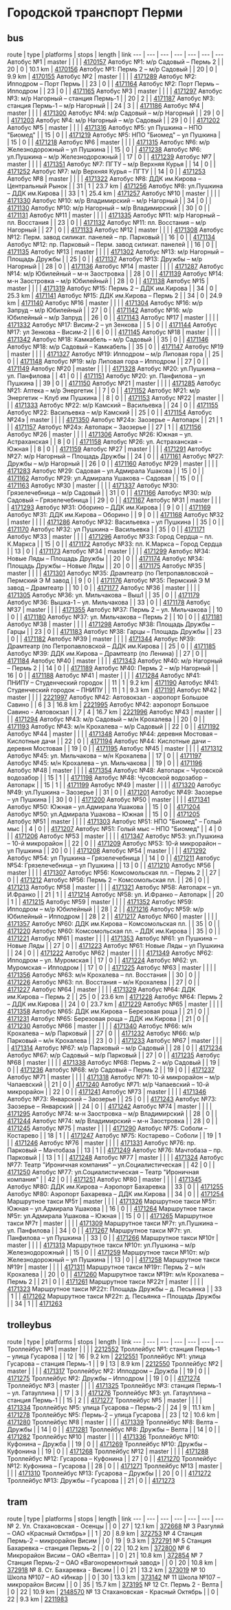 # Городской транспорт Перми
## bus
route | type | platforms | stops | length | link
--- | --- | --- | --- | --- | --- | ---
Автобус №1 | master |  |  |  | [4170157](http://openstreetmap.org/relation/4170157)
Автобус №1: м/р Садовый – Пермь 2 |  | 20 | 0 | 10.1 km | [4170156](http://openstreetmap.org/relation/4170156)
Автобус №1: Пермь 2 – м/р Садовый |  | 20 | 0 | 9.9 km | [4170155](http://openstreetmap.org/relation/4170155)
Автобус №2 | master |  |  |  | [4171289](http://openstreetmap.org/relation/4171289)
Автобус №2: Ипподром – Порт Пермь |  | 23 | 0 |  | [4171164](http://openstreetmap.org/relation/4171164)
Автобус №2: Порт Пермь – Ипподром |  | 23 | 0 |  | [4171165](http://openstreetmap.org/relation/4171165)
Автобус №3 | master |  |  |  | [4171297](http://openstreetmap.org/relation/4171297)
Автобус №3: м/р Нагорный – станция Пермь-1 |  | 20 | 2 |  | [4171187](http://openstreetmap.org/relation/4171187)
Автобус №3: станция Пермь-1 – м/р Нагорный |  | 24 | 3 |  | [4171186](http://openstreetmap.org/relation/4171186)
Автобус №4 | master |  |  |  | [4171300](http://openstreetmap.org/relation/4171300)
Автобус №4: м/р Садовый – м/р Нагорный |  | 29 | 0 |  | [4171203](http://openstreetmap.org/relation/4171203)
Автобус №4: м/р Нагорный – м/р Садовый |  | 29 | 0 |  | [4171202](http://openstreetmap.org/relation/4171202)
Автобус №5 | master |  |  |  | [4171316](http://openstreetmap.org/relation/4171316)
Автобус №5: ул Пушкина – НПО "Биомед" |  | 15 | 0 |  | [4171219](http://openstreetmap.org/relation/4171219)
Автобус №5: НПО "Биомед" – ул Пушкина |  | 15 | 0 |  | [4171218](http://openstreetmap.org/relation/4171218)
Автобус №6 | master |  |  |  | [4171315](http://openstreetmap.org/relation/4171315)
Автобус №6: м/р Железнодорожный – ул Пушкина |  | 15 | 0 |  | [4171238](http://openstreetmap.org/relation/4171238)
Автобус №6: ул.Пушкина – м/р Железнодорожный |  | 17 | 0 |  | [4171239](http://openstreetmap.org/relation/4171239)
Автобус №7 | master |  |  |  | [4171351](http://openstreetmap.org/relation/4171351)
Автобус №7: ПГТУ – м/р Верхняя Курья |  | 14 | 0 |  | [4171252](http://openstreetmap.org/relation/4171252)
Автобус №7: м/р Верхняя Курья – ПГТУ |  | 14 | 0 |  | [4171253](http://openstreetmap.org/relation/4171253)
Автобус №8 | master |  |  |  | [4171322](http://openstreetmap.org/relation/4171322)
Автобус №8: ДДК им.Кирова – Центральный Рынок |  | 31 | 1 | 23.7 km | [4171256](http://openstreetmap.org/relation/4171256)
Автобус №8: ул.Пушкина – ДДК им.Кирова |  | 33 | 1 | 25.4 km | [4171257](http://openstreetmap.org/relation/4171257)
Автобус №10 | master |  |  |  | [4171330](http://openstreetmap.org/relation/4171330)
Автобус №10: м/р Владимирский – м/р Нагорный |  | 34 | 0 |  | [4171130](http://openstreetmap.org/relation/4171130)
Автобус №10: м/р Нагорный – м/р Владимирский |  | 30 | 0 |  | [4171131](http://openstreetmap.org/relation/4171131)
Автобус №11 | master |  |  |  | [4171335](http://openstreetmap.org/relation/4171335)
Автобус №11: м/р Нагорный – пл. Восстания |  | 23 | 0 |  | [4171132](http://openstreetmap.org/relation/4171132)
Автобус №11: пл. Восстания – м/р Нагорный |  | 27 | 0 |  | [4171133](http://openstreetmap.org/relation/4171133)
Автобус №12 | master |  |  |  | [4171308](http://openstreetmap.org/relation/4171308)
Автобус №12: Перм. завод силикат. панелей – пр. Парковый |  | 16 | 0 |  | [4171134](http://openstreetmap.org/relation/4171134)
Автобус №12: пр. Парковый – Перм. завод силикат. панелей |  | 16 | 0 |  | [4171135](http://openstreetmap.org/relation/4171135)
Автобус №13 | master |  |  |  | [4171302](http://openstreetmap.org/relation/4171302)
Автобус №13: м/р Нагорный – Площадь Дружбы |  | 25 | 0 |  | [4171137](http://openstreetmap.org/relation/4171137)
Автобус №13: Дружбы – м/р Нагорный |  | 28 | 0 |  | [4171136](http://openstreetmap.org/relation/4171136)
Автобус №14 | master |  |  |  | [4171287](http://openstreetmap.org/relation/4171287)
Автобус №14: м/р Юбилейный – м-н Заостровка |  | 28 | 0 |  | [4171139](http://openstreetmap.org/relation/4171139)
Автобус №14: м-н Заостровка – м/р Юбилейный |  | 28 | 0 |  | [4171138](http://openstreetmap.org/relation/4171138)
Автобус №15 | master |  |  |  | [4171319](http://openstreetmap.org/relation/4171319)
Автобус №15: Пермь 2 – ДДК им.Кирова |  | 34 | 0 | 25.3 km | [4171141](http://openstreetmap.org/relation/4171141)
Автобус №15: ДДК им.Кирова – Пермь 2 |  | 34 | 0 | 24.9 km | [4171140](http://openstreetmap.org/relation/4171140)
Автобус №16 | master |  |  |  | [4171304](http://openstreetmap.org/relation/4171304)
Автобус №16: м/р Запруд – м/р Юбилейный |  | 27 | 0 |  | [4171142](http://openstreetmap.org/relation/4171142)
Автобус №16: м/р Юбилейный – м/р Запруд |  | 26 | 0 |  | [4171143](http://openstreetmap.org/relation/4171143)
Автобус №17 | master |  |  |  | [4171332](http://openstreetmap.org/relation/4171332)
Автобус №17: Висим-2 – ул Зенкова |  | 5 | 0 |  | [4171144](http://openstreetmap.org/relation/4171144)
Автобус №17: ул Зенкова – Висим-2 |  | 6 | 0 |  | [4171145](http://openstreetmap.org/relation/4171145)
Автобус №18 | master |  |  |  | [4171342](http://openstreetmap.org/relation/4171342)
Автобус №18: Камкабель – м/р Садовый |  | 35 | 0 |  | [4171146](http://openstreetmap.org/relation/4171146)
Автобус №18: м/р Садовый – Камкабель |  | 35 | 0 |  | [4171147](http://openstreetmap.org/relation/4171147)
Автобус №19 | master |  |  |  | [4171327](http://openstreetmap.org/relation/4171327)
Автобус №19: Ипподром – м/р Липовая гора |  | 25 | 0 |  | [4171148](http://openstreetmap.org/relation/4171148)
Автобус №19: м/р Липовая гора – Ипподром |  | 27 | 0 |  | [4171149](http://openstreetmap.org/relation/4171149)
Автобус №20 | master |  |  |  | [4171328](http://openstreetmap.org/relation/4171328)
Автобус №20: ул.Пушкина – ул. Панфилова |  | 41 | 0 |  | [4171151](http://openstreetmap.org/relation/4171151)
Автобус №20: ул. Панфилова – ул Пушкина |  | 39 | 0 |  | [4171150](http://openstreetmap.org/relation/4171150)
Автобус №21 | master |  |  |  | [4171285](http://openstreetmap.org/relation/4171285)
Автобус №21: Аптека – м/р Энергетик |  | 7 | 0 |  | [4171152](http://openstreetmap.org/relation/4171152)
Автобус №21: м/р Энергетик – Клуб им Пушкина |  | 8 | 0 |  | [4171153](http://openstreetmap.org/relation/4171153)
Автобус №22 | master |  |  |  | [4171333](http://openstreetmap.org/relation/4171333)
Автобус №22: м/р Камский – Васильевка |  | 24 | 0 |  | [4171155](http://openstreetmap.org/relation/4171155)
Автобус №22: Васильевка – м/р Камский |  | 25 | 0 |  | [4171154](http://openstreetmap.org/relation/4171154)
Автобус №24э | master |  |  |  | [4171350](http://openstreetmap.org/relation/4171350)
Автобус №24э: Заозерье – Автопарк |  | 21 | 1 |  | [4171157](http://openstreetmap.org/relation/4171157)
Автобус №24э: Автопарк – Заозерье |  | 27 | 1 |  | [4171156](http://openstreetmap.org/relation/4171156)
Автобус №26 | master |  |  |  | [4171306](http://openstreetmap.org/relation/4171306)
Автобус №26: Южная – ул. Астраханская |  | 8 | 0 |  | [4171158](http://openstreetmap.org/relation/4171158)
Автобус №26: ул. Астраханская – Южная |  | 8 | 0 |  | [4171159](http://openstreetmap.org/relation/4171159)
Автобус №27 | master |  |  |  | [4171291](http://openstreetmap.org/relation/4171291)
Автобус №27: м/р Нагорный – Площадь Дружбы |  | 24 | 0 |  | [4171161](http://openstreetmap.org/relation/4171161)
Автобус №27: Дружбы – м/р Нагорный |  | 26 | 0 |  | [4171160](http://openstreetmap.org/relation/4171160)
Автобус №29 | master |  |  |  | [4171283](http://openstreetmap.org/relation/4171283)
Автобус №29: Садовая – ул.Адмирала Ушакова |  | 15 | 0 |  | [4171162](http://openstreetmap.org/relation/4171162)
Автобус №29: ул.Адмирала Ушакова – Садовая |  | 15 | 0 |  | [4171163](http://openstreetmap.org/relation/4171163)
Автобус №30 | master |  |  |  | [4171337](http://openstreetmap.org/relation/4171337)
Автобус №30: Грязелечебница – м/р Садовый |  | 31 | 0 |  | [4171166](http://openstreetmap.org/relation/4171166)
Автобус №30: м/р Садовый – Грязелечебница |  | 29 | 0 |  | [4171167](http://openstreetmap.org/relation/4171167)
Автобус №31 | master |  |  |  | [4171293](http://openstreetmap.org/relation/4171293)
Автобус №31: Оборино – ДДК им.Кирова |  | 9 | 0 |  | [4171169](http://openstreetmap.org/relation/4171169)
Автобус №31: ДДК им.Кирова – Оборино |  | 9 | 0 |  | [4171168](http://openstreetmap.org/relation/4171168)
Автобус №32 | master |  |  |  | [4171286](http://openstreetmap.org/relation/4171286)
Автобус №32: Васильевка – ул Пушкина |  | 35 | 0 |  | [4171170](http://openstreetmap.org/relation/4171170)
Автобус №32: ул Пушкина – Васильевка |  | 35 | 0 |  | [4171171](http://openstreetmap.org/relation/4171171)
Автобус №33 | master |  |  |  | [4171296](http://openstreetmap.org/relation/4171296)
Автобус №33: Город Сердца – пл. К.Маркса |  | 15 | 0 |  | [4171172](http://openstreetmap.org/relation/4171172)
Автобус №33: пл. К.Маркса – Город Сердца |  | 13 | 0 |  | [4171173](http://openstreetmap.org/relation/4171173)
Автобус №34 | master |  |  |  | [4171299](http://openstreetmap.org/relation/4171299)
Автобус №34: Новые Ляды – Площадь Дружбы |  | 20 | 0 |  | [4171174](http://openstreetmap.org/relation/4171174)
Автобус №34: Площадь Дружбы – Новые Ляды |  | 20 | 0 |  | [4171175](http://openstreetmap.org/relation/4171175)
Автобус №35 | master |  |  |  | [4171301](http://openstreetmap.org/relation/4171301)
Автобус №35: Драмтеатр (по Петропавловской – Пермский Э М завод |  | 9 | 0 |  | [4171176](http://openstreetmap.org/relation/4171176)
Автобус №35: Пермский Э М завод – Драмтеатр |  | 10 | 0 |  | [4171177](http://openstreetmap.org/relation/4171177)
Автобус №36 | master |  |  |  | [4171305](http://openstreetmap.org/relation/4171305)
Автобус №36: ул. Мильчакова – Выш1 |  | 35 | 0 |  | [4171179](http://openstreetmap.org/relation/4171179)
Автобус №36: Вышка-1 – ул. Мильчакова |  | 33 | 0 |  | [4171178](http://openstreetmap.org/relation/4171178)
Автобус №37 | master |  |  |  | [4171355](http://openstreetmap.org/relation/4171355)
Автобус №37: Пермь 2 – ул. Мильчакова |  | 10 | 0 |  | [4171180](http://openstreetmap.org/relation/4171180)
Автобус №37: ул. Мильчакова – Пермь 2 |  | 10 | 0 |  | [4171181](http://openstreetmap.org/relation/4171181)
Автобус №38 | master |  |  |  | [4171298](http://openstreetmap.org/relation/4171298)
Автобус №38: Площадь Дружбы – Гарцы |  | 23 | 0 |  | [4171183](http://openstreetmap.org/relation/4171183)
Автобус №38: Гарцы – Площадь Дружбы |  | 23 | 0 |  | [4171182](http://openstreetmap.org/relation/4171182)
Автобус №39 | master |  |  |  | [4171344](http://openstreetmap.org/relation/4171344)
Автобус №39: Драмтеатр (по Петропавловской – ДДК им.Кирова |  | 25 | 0 |  | [4171185](http://openstreetmap.org/relation/4171185)
Автобус №39: ДДК им.Кирова – Драмтеатр (по Ленина) |  | 27 | 0 |  | [4171184](http://openstreetmap.org/relation/4171184)
Автобус №40 | master |  |  |  | [4171343](http://openstreetmap.org/relation/4171343)
Автобус №40: м/р Нагорный – Пермь 2 |  | 14 | 0 |  | [4171189](http://openstreetmap.org/relation/4171189)
Автобус №40: Пермь 2 – м/р Нагорный |  | 16 | 0 |  | [4171188](http://openstreetmap.org/relation/4171188)
Автобус №41 | master |  |  |  | [4171284](http://openstreetmap.org/relation/4171284)
Автобус №41: ПНИПУ – Студенческий городок |  | 11 | 1 | 9.2 km | [4171190](http://openstreetmap.org/relation/4171190)
Автобус №41: Студенческий городок – ПНИПУ |  | 11 | 1 | 9.3 km | [4171191](http://openstreetmap.org/relation/4171191)
Автобус №42 | master |  |  |  | [2221997](http://openstreetmap.org/relation/2221997)
Автобус №42: Автовокзал - аэропорт Большое Савино |  | 6 | 3 | 16.8 km | [2221995](http://openstreetmap.org/relation/2221995)
Автобус №42: аэропорт Большое Савино - Автовокзал |  | 7 | 4 | 16.7 km | [2221996](http://openstreetmap.org/relation/2221996)
Автобус №43 | master |  |  |  | [4171294](http://openstreetmap.org/relation/4171294)
Автобус №43: м/р Садовый – м/н Крохалева |  | 20 | 0 |  | [4171193](http://openstreetmap.org/relation/4171193)
Автобус №43: м/н Крохалева – м/р Садовый |  | 22 | 0 |  | [4171192](http://openstreetmap.org/relation/4171192)
Автобус №44 | master |  |  |  | [4171348](http://openstreetmap.org/relation/4171348)
Автобус №44: деревня Мостовая – Кислотные дачи |  | 22 | 0 |  | [4171194](http://openstreetmap.org/relation/4171194)
Автобус №44: Кислотные дачи – деревня Мостовая |  | 19 | 0 |  | [4171195](http://openstreetmap.org/relation/4171195)
Автобус №45 | master |  |  |  | [4171312](http://openstreetmap.org/relation/4171312)
Автобус №45: ул. Мильчакова – м/н Крохалева |  | 17 | 0 |  | [4171197](http://openstreetmap.org/relation/4171197)
Автобус №45: м/н Крохалева – ул. Мильчакова |  | 19 | 0 |  | [4171196](http://openstreetmap.org/relation/4171196)
Автобус №48 | master |  |  |  | [4171354](http://openstreetmap.org/relation/4171354)
Автобус №48: Автопарк – Чусовской водозабор |  | 15 | 1 |  | [4171198](http://openstreetmap.org/relation/4171198)
Автобус №48: Чусовской водозабор – Автопарк |  | 15 | 1 |  | [4171199](http://openstreetmap.org/relation/4171199)
Автобус №49 | master |  |  |  | [4171320](http://openstreetmap.org/relation/4171320)
Автобус №49: ул.Пушкина – Заозерье |  | 31 | 0 |  | [4171201](http://openstreetmap.org/relation/4171201)
Автобус №49: Заозерье – ул Пушкина |  | 30 | 0 |  | [4171200](http://openstreetmap.org/relation/4171200)
Автобус №50 | master |  |  |  | [4171341](http://openstreetmap.org/relation/4171341)
Автобус №50: Южная – ул.Адмирала Ушакова |  | 15 | 0 |  | [4171204](http://openstreetmap.org/relation/4171204)
Автобус №50: ул.Адмирала Ушакова – Южная |  | 15 | 0 |  | [4171205](http://openstreetmap.org/relation/4171205)
Автобус №51 | master |  |  |  | [4171303](http://openstreetmap.org/relation/4171303)
Автобус №51: НПО "Биомед" – Голый мыс |  | 4 | 0 |  | [4171207](http://openstreetmap.org/relation/4171207)
Автобус №51: Голый мыс – НПО "Биомед" |  | 4 | 0 |  | [4171206](http://openstreetmap.org/relation/4171206)
Автобус №53 | master |  |  |  | [4171347](http://openstreetmap.org/relation/4171347)
Автобус №53: ул.Пушкина – 10-й микрорайон |  | 22 | 0 |  | [4171209](http://openstreetmap.org/relation/4171209)
Автобус №53: 10-й микрорайон – ул Пушкина |  | 20 | 0 |  | [4171208](http://openstreetmap.org/relation/4171208)
Автобус №54 | master |  |  |  | [4171292](http://openstreetmap.org/relation/4171292)
Автобус №54: ул Пушкина – Грязелечебница |  | 14 | 0 |  | [4171211](http://openstreetmap.org/relation/4171211)
Автобус №54: Грязелечебница – ул Пушкина |  | 13 | 0 |  | [4171210](http://openstreetmap.org/relation/4171210)
Автобус №56 | master |  |  |  | [4171307](http://openstreetmap.org/relation/4171307)
Автобус №56: Комсомольская пл. – Пермь 2 |  | 27 | 0 |  | [4171212](http://openstreetmap.org/relation/4171212)
Автобус №56: Пермь 2 – Комсомольская пл. |  | 26 | 0 |  | [4171213](http://openstreetmap.org/relation/4171213)
Автобус №58 | master |  |  |  | [4171321](http://openstreetmap.org/relation/4171321)
Автобус №58: Автопарк – ул. И.Франко |  | 21 | 1 |  | [4171214](http://openstreetmap.org/relation/4171214)
Автобус №58: ул. И.Франко – Автопарк |  | 20 | 1 |  | [4171215](http://openstreetmap.org/relation/4171215)
Автобус №59 | master |  |  |  | [4171352](http://openstreetmap.org/relation/4171352)
Автобус №59: Ипподром – м/р Юбилейный |  | 28 | 2 |  | [4171216](http://openstreetmap.org/relation/4171216)
Автобус №59: м/р Юбилейный – Ипподром |  | 28 | 2 |  | [4171217](http://openstreetmap.org/relation/4171217)
Автобус №60 | master |  |  |  | [4171357](http://openstreetmap.org/relation/4171357)
Автобус №60: ДДК им.Кирова – Комсомольская пл. |  | 35 | 0 |  | [4171220](http://openstreetmap.org/relation/4171220)
Автобус №60: Комсомольская пл. – ДДК им.Кирова |  | 35 | 0 |  | [4171221](http://openstreetmap.org/relation/4171221)
Автобус №61 | master |  |  |  | [4171353](http://openstreetmap.org/relation/4171353)
Автобус №61: ул Пушкина – Новые Ляды |  | 27 | 0 |  | [4171223](http://openstreetmap.org/relation/4171223)
Автобус №61: Новые Ляды – ул Пушкина |  | 24 | 0 |  | [4171222](http://openstreetmap.org/relation/4171222)
Автобус №62 | master |  |  |  | [4171349](http://openstreetmap.org/relation/4171349)
Автобус №62: Ипподром – ул. Муромская |  | 17 | 0 |  | [4171224](http://openstreetmap.org/relation/4171224)
Автобус №62: ул. Муромская – Ипподром |  | 17 | 0 |  | [4171225](http://openstreetmap.org/relation/4171225)
Автобус №63 | master |  |  |  | [4171356](http://openstreetmap.org/relation/4171356)
Автобус №63: м/н Крохалева – пл. Восстания |  | 30 | 0 |  | [4171226](http://openstreetmap.org/relation/4171226)
Автобус №63: пл. Восстания – м/н Крохалева |  | 27 | 0 |  | [4171227](http://openstreetmap.org/relation/4171227)
Автобус №64 | master |  |  |  | [4171329](http://openstreetmap.org/relation/4171329)
Автобус №64: ДДК им.Кирова – Пермь 2 |  | 25 | 0 | 23.6 km | [4171228](http://openstreetmap.org/relation/4171228)
Автобус №64: Пермь 2 – ДДК им.Кирова |  | 24 | 0 | 23.7 km | [4171229](http://openstreetmap.org/relation/4171229)
Автобус №65 | master |  |  |  | [4171358](http://openstreetmap.org/relation/4171358)
Автобус №65: ДДК им.Кирова – Березовая роща |  | 21 | 0 |  | [4171231](http://openstreetmap.org/relation/4171231)
Автобус №65: Березовая роща – ДДК им.Кирова |  | 21 | 0 |  | [4171230](http://openstreetmap.org/relation/4171230)
Автобус №66 | master |  |  |  | [4171340](http://openstreetmap.org/relation/4171340)
Автобус №66: м/н Крохалева – м/р Парковый |  | 27 | 0 |  | [4171232](http://openstreetmap.org/relation/4171232)
Автобус №66: м/р Парковый – м/н Крохалева |  | 23 | 0 |  | [4171233](http://openstreetmap.org/relation/4171233)
Автобус №67 | master |  |  |  | [4171314](http://openstreetmap.org/relation/4171314)
Автобус №67: м/р Парковый – м/р Садовый |  | 28 | 0 |  | [4171234](http://openstreetmap.org/relation/4171234)
Автобус №67: м/р Садовый – м/р Парковый |  | 27 | 0 |  | [4171235](http://openstreetmap.org/relation/4171235)
Автобус №68 | master |  |  |  | [4171338](http://openstreetmap.org/relation/4171338)
Автобус №68: Пермь 2 – м/р Садовый |  | 19 | 0 |  | [4171236](http://openstreetmap.org/relation/4171236)
Автобус №68: м/р Садовый – Пермь 2 |  | 19 | 0 |  | [4171237](http://openstreetmap.org/relation/4171237)
Автобус №71 | master |  |  |  | [4171318](http://openstreetmap.org/relation/4171318)
Автобус №71: 10-й микрорайон – м/р Чапаевский |  | 21 | 0 |  | [4171240](http://openstreetmap.org/relation/4171240)
Автобус №71: м/р Чапаевский – 10-й микрорайон |  | 22 | 0 |  | [4171241](http://openstreetmap.org/relation/4171241)
Автобус №73 | master |  |  |  | [4171346](http://openstreetmap.org/relation/4171346)
Автобус №73: Январский – Заозерье |  | 25 | 0 |  | [4171243](http://openstreetmap.org/relation/4171243)
Автобус №73: Заозерье – Январский |  | 24 | 0 |  | [4171242](http://openstreetmap.org/relation/4171242)
Автобус №74 | master |  |  |  | [4171295](http://openstreetmap.org/relation/4171295)
Автобус №74: м-н Заостровка – м/р Владимирский |  | 28 | 0 |  | [4171244](http://openstreetmap.org/relation/4171244)
Автобус №74: м/р Владимирский – м-н Заостровка |  | 28 | 0 |  | [4171245](http://openstreetmap.org/relation/4171245)
Автобус №75 | master |  |  |  | [4171290](http://openstreetmap.org/relation/4171290)
Автобус №75: Соболи – Костарево |  | 18 | 1 |  | [4171247](http://openstreetmap.org/relation/4171247)
Автобус №75: Костарево – Соболи |  | 19 | 1 |  | [4171246](http://openstreetmap.org/relation/4171246)
Автобус №76 | master |  |  |  | [4171331](http://openstreetmap.org/relation/4171331)
Автобус №76: пр. Парковый – Мачтобаза |  | 13 | 1 |  | [4171249](http://openstreetmap.org/relation/4171249)
Автобус №76: Мачтобаза – пр. Парковый |  | 13 | 1 |  | [4171248](http://openstreetmap.org/relation/4171248)
Автобус №77 | master |  |  |  | [4171324](http://openstreetmap.org/relation/4171324)
Автобус №77: Театр "Ироничная компания" – ул.Социалистическая |  | 42 | 0 |  | [4171250](http://openstreetmap.org/relation/4171250)
Автобус №77: ул.Социалистическая – Театр "Ироничная компания" |  | 42 | 0 |  | [4171251](http://openstreetmap.org/relation/4171251)
Автобус №80 | master |  |  |  | [4171345](http://openstreetmap.org/relation/4171345)
Автобус №80: ДДК им.Кирова – Аэропорт Бахаревка |  | 33 | 0 |  | [4171255](http://openstreetmap.org/relation/4171255)
Автобус №80: Аэропорт Бахаревка – ДДК им.Кирова |  | 34 | 0 |  | [4171254](http://openstreetmap.org/relation/4171254)
Маршрутное такси №5т | master |  |  |  | [4171326](http://openstreetmap.org/relation/4171326)
Маршрутное такси №5т: Южная – ул.Адмирала Ушакова |  | 16 | 0 |  | [4171264](http://openstreetmap.org/relation/4171264)
Маршрутное такси №5т: ул.Адмирала Ушакова – Южная |  | 15 | 0 |  | [4171265](http://openstreetmap.org/relation/4171265)
Маршрутное такси №7т | master |  |  |  | [4171309](http://openstreetmap.org/relation/4171309)
Маршрутное такси №7т: ул.Пушкина – ул. Панфилова |  | 34 | 0 |  | [4171267](http://openstreetmap.org/relation/4171267)
Маршрутное такси №7т: ул. Панфилова – ул Пушкина |  | 33 | 0 |  | [4171266](http://openstreetmap.org/relation/4171266)
Маршрутное такси №10т | master |  |  |  | [4171313](http://openstreetmap.org/relation/4171313)
Маршрутное такси №10т: ул.Пушкина – м/р Железнодорожный |  | 15 | 0 |  | [4171259](http://openstreetmap.org/relation/4171259)
Маршрутное такси №10т: м/р Железнодорожный – ул Пушкина |  | 13 | 0 |  | [4171258](http://openstreetmap.org/relation/4171258)
Маршрутное такси №19т | master |  |  |  | [4171311](http://openstreetmap.org/relation/4171311)
Маршрутное такси №19т: Пермь 2 – м/н Крохалева |  | 20 | 0 |  | [4171260](http://openstreetmap.org/relation/4171260)
Маршрутное такси №19т: м/н Крохалева – Пермь 2 |  | 21 | 0 |  | [4171261](http://openstreetmap.org/relation/4171261)
Маршрутное такси №22т | master |  |  |  | [4171323](http://openstreetmap.org/relation/4171323)
Маршрутное такси №22т: Площадь Дружбы – д. Песьянка |  | 33 | 1 |  | [4171262](http://openstreetmap.org/relation/4171262)
Маршрутное такси №22т: д. Песьянка – Площадь Дружбы |  | 34 | 1 |  | [4171263](http://openstreetmap.org/relation/4171263)

## trolleybus
route | type | platforms | stops | length | link
--- | --- | --- | --- | --- | --- | ---
Троллейбус №1 | master |  |  |  | [2212552](http://openstreetmap.org/relation/2212552)
Троллейбус №1: станция Пермь-1 – улица Гусарова |  | 12 | 16 | 9.2 km | [2212551](http://openstreetmap.org/relation/2212551)
Троллейбус №1: улица Гусарова – станция Пермь-1 |  | 9 | 13 | 8.9 km | [2212550](http://openstreetmap.org/relation/2212550)
Троллейбус №2 | master |  |  |  | [4171317](http://openstreetmap.org/relation/4171317)
Троллейбус №2: Ипподром – Дружба |  | 19 | 0 |  | [4171275](http://openstreetmap.org/relation/4171275)
Троллейбус №2: Дружбы – Ипподром |  | 19 | 0 |  | [4171274](http://openstreetmap.org/relation/4171274)
Троллейбус №3 | master |  |  |  | [4171325](http://openstreetmap.org/relation/4171325)
Троллейбус №3: cтанция Пермь-1 – ул. Гатауллина |  | 17 | 3 |  | [4171276](http://openstreetmap.org/relation/4171276)
Троллейбус №3: ул. Гатауллина – станция Пермь-1 |  | 15 | 2 |  | [4171277](http://openstreetmap.org/relation/4171277)
Троллейбус №5 | master |  |  |  | [4171334](http://openstreetmap.org/relation/4171334)
Троллейбус №5: улица Гусарова – Пермь-2 |  | 24 | 9 | 11.1 km | [4171278](http://openstreetmap.org/relation/4171278)
Троллейбус №5: Пермь-2 – улица Гусарова |  | 23 | 12 | 10.6 km | [4171280](http://openstreetmap.org/relation/4171280)
Троллейбус №8 | master |  |  |  | [4171339](http://openstreetmap.org/relation/4171339)
Троллейбус №8: Велта – Дружбы |  | 14 | 0 |  | [4171281](http://openstreetmap.org/relation/4171281)
Троллейбус №8: Дружбы – Велта |  | 14 | 0 |  | [4171282](http://openstreetmap.org/relation/4171282)
Троллейбус №10 | master |  |  |  | [4171336](http://openstreetmap.org/relation/4171336)
Троллейбус №10: Куфонина – Дружба |  | 19 | 0 |  | [4171269](http://openstreetmap.org/relation/4171269)
Троллейбус №10: Дружбы – Куфонина |  | 19 | 0 |  | [4171268](http://openstreetmap.org/relation/4171268)
Троллейбус №12 | master |  |  |  | [4171288](http://openstreetmap.org/relation/4171288)
Троллейбус №12: Гусарова – Куфонина |  | 27 | 0 |  | [4171270](http://openstreetmap.org/relation/4171270)
Троллейбус №12: Куфонина – Гусарова |  | 28 | 0 |  | [4171271](http://openstreetmap.org/relation/4171271)
Троллейбус №13 | master |  |  |  | [4171310](http://openstreetmap.org/relation/4171310)
Троллейбус №13: Гусарова – Дружбы |  | 20 | 0 |  | [4171272](http://openstreetmap.org/relation/4171272)
Троллейбус №13: Дружбы – Гусарова |  | 21 | 0 |  | [4171273](http://openstreetmap.org/relation/4171273)

## tram
route | type | platforms | stops | length | link
--- | --- | --- | --- | --- | --- | ---
№ 2. Ул. Стахановская - Осенцы |  | 0 | 27 | 12.1 km | [372668](http://openstreetmap.org/relation/372668)
№ 3 Разгуляй – ОАО «Красный Октябрь» |  | 1 | 20 | 8.9 km | [372753](http://openstreetmap.org/relation/372753)
№ 4 Станция Пермь-2 – микрорайон Висим |  | 0 | 19 | 9.3 km | [372791](http://openstreetmap.org/relation/372791)
№ 5 Станция Бахаревка – станция Пермь-2 |  | 0 | 22 | 10.2 km | [372800](http://openstreetmap.org/relation/372800)
№ 6 Микрорайон Висим – ОАО «Велта» |  | 0 | 21 | 10.8 km | [372854](http://openstreetmap.org/relation/372854)
№ 7 Станция Пермь-2 – ОАО «Вагоноремонтный завод» |  | 0 | 20 | 10.8 km | [372918](http://openstreetmap.org/relation/372918)
№ 8. Ст. Бахаревка - Висим |  | 0 | 21 | 13.2 km | [373019](http://openstreetmap.org/relation/373019)
№ 10 Школа №107 – АО «Инкар |  | 0 | 30 | 13.3 km | [373142](http://openstreetmap.org/relation/373142)
№ 11 Школа №107 – микрорайон Висим |  | 0 | 35 | 15.7 km | [373195](http://openstreetmap.org/relation/373195)
№ 12 Ст. Пермь 2 - Велта |  | 0 | 22 | 10.9 km | [2148570](http://openstreetmap.org/relation/2148570)
№ 13 Стахановская - Красный Октябрь |  | 0 | 22 | 9.3 km | [2211983](http://openstreetmap.org/relation/2211983)
